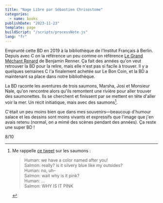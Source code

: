 ```yaml
---
title: "Nage Libre par Sébastien Chrisostome"
categories:
  - name: books
publishDate: "2023-11-23"
template: page
buildScript: "/scripts/processNote.js"
lang: "fr"
---
```


Emprunté cette BD en 2019 à la bibliothèque de l'Institut Français à Berlin. Depuis avec C on la référence un peu comme on référence [Le Grand Méchant Renard](https://www.editions-delcourt.fr/bd/series/serie-le-grand-mechant-renard/album-le-grand-mechant-renard) de Benjamin Renner. Ça fait des années qu'on veut retrouver la BD pour la relire, mais elle n'est pas si facile à trouver. Il y a quelques semaines C l'a finalement achetée sur Le Bon Coin, et la BD a maintenant sa place dans notre bibliothèque.

La BD raconte les aventures de trois saumons, Marsha, Josi et Monsieur Nale, qu'on rencontre alors qu'ils remontent une rivière pour aller trouver des saumonettes. Ils se cherchent et finissent par se mettent en tête d'aller voir la mer. Un récit initiatique, mais avec des saumons[^1].

C'était un peu moins bien que dans mes souvenirs—beaucoup d'humour salace et les dessins sont moins vivants et expressifs que l'image que j'en avais retenu (normal, on a mimé des scènes pendant des années). Ça reste une super BD !

8/10

[^1]:
    Me rappelle [ce tweet](https://nitter.net/mondaypunday/status/1461838019728654345) sur les saumons :

    > Human: we have a color named after you!  
    > Salmon: really? is it silvery blue like my outsides?  
    > Human: no, uh–  
    > Salmon: wait why is it pink?  
    > Human: ...  
    > Salmon: WHY IS IT PINK
